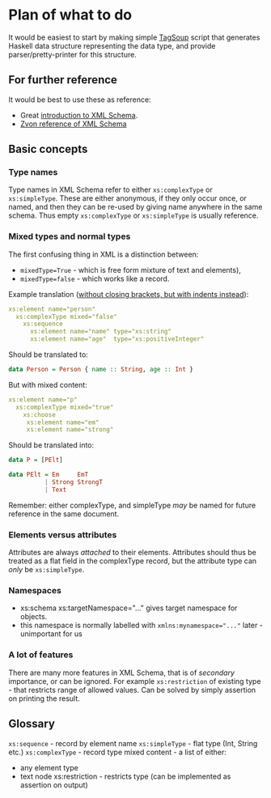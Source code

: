 # Plan of what to do

It would be easiest to start by making simple
[TagSoup](https://hackage.haskell.org/package/tagsoup) script that
generates Haskell data structure representing the data type, and provide
parser/pretty-printer for this structure.

## For further reference

It would be best to use these as reference:
* Great [introduction to XML Schema](https://www.w3schools.com/xml/schema_intro.asp).
* [Zvon reference of XML Schema](http://zvon.org/xxl/xmlSchema2001Reference/Output/Schema/index.html)

## Basic concepts

### Type names

Type names in XML Schema refer to either `xs:complexType` or `xs:simpleType`.
These are either anonymous, if they only occur once, or named, and then they can be re-used by giving
name anywhere in the same schema. Thus empty `xs:complexType` or `xs:simpleType` is usually reference.

### Mixed types and normal types

The first confusing thing in XML is a distinction between:
* `mixedType=True`  - which is free form mixture of text and elements),
* `mixedType=false` - which works like a record.

Example translation ([without closing brackets, but with indents instead](http://www.iro.umontreal.ca/~lapalme/ForestInsteadOfTheTrees/HTML/ch10s05.html)):
```yaml
xs:element name="person"
  xs:complexType mixed="false"
    xs:sequence
      xs:element name="name" type="xs:string"
      xs:element name="age"  type="xs:positiveInteger"
```

Should be translated to:
```haskell
data Person = Person { name :: String, age :: Int }
```

But with mixed content:
```yaml
xs:element name="p"
  xs:complexType mixed="true"
    xs:choose
     xs:element name="em"
     xs:element name="strong"
```

Should be translated into:
```haskell
data P = [PElt]

data PElt = Em     EmT
          | Strong StrongT
          | Text
```
Remember: either complexType, and simpleType *may* be named for future reference in the same document.

### Elements versus attributes

Attributes are always *attached* to their elements.
Attributes should thus be treated as a flat field in the complexType record,
but the attribute type can *only* be `xs:simpleType`.


### Namespaces
* xs:schema xs:targetNamespace="..." gives target namespace for objects.
* this namespace is normally labelled with `xmlns:mynamespace="..."` later - unimportant for us

### A lot of features

There are many more features in XML Schema, that is of *secondary* importance, or can be ignored.
For example `xs:restriction` of existing type - that restricts range of allowed values.
Can be solved by simply assertion on printing the result.

## Glossary
`xs:sequence` - record by element name
`xs:simpleType` - flat type (Int, String etc.)
`xs:complexType` - record type
mixed content - a list of either:
  * any element type
  * text node
xs:restriction - restricts type (can be implemented as assertion on output)
